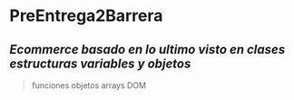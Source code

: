 # PreEntrega2Barrera
## *Ecommerce basado en lo ultimo visto en clases estructuras variables y objetos*
>funciones
>objetos
>arrays
>DOM